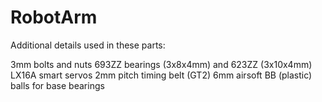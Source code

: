 # RobotArm

Additional details used in these parts:

3mm bolts and nuts
693ZZ bearings (3x8x4mm) and 623ZZ (3x10x4mm)
LX16A smart servos
2mm pitch timing belt (GT2)
6mm airsoft BB (plastic) balls for base bearings
